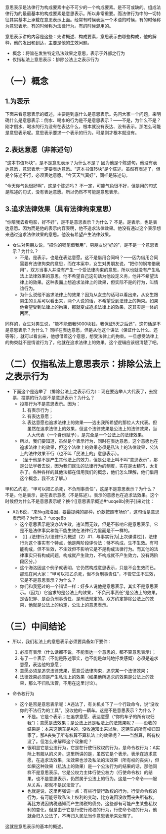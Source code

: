 意思表示是法律行为构成要素中必不可少的一个构成要素。是不可或缺的。组成法律行为的最最基本的构成要素是意思表示。所以非常重要。而法律行为中的一切特征其实基本上承载在意思表示上面。经常有时候表达一个术语的时候，有的时候称为意思表示，有的时候称为法律行为。有的时候混用的。

意思表示讲的内容是这些：先讲概述、构成要素，意思表示由哪些构成，他的解释，他的发出和到达，主要是他的生效问题。

- 概念：将旨在发生特定私法效果之意思，表示于外部之行为
- 仅指私法上意思表示：排除公法上之表示行为
# （一）概念
## 1.为表示
下面来看意思表示的概述，主要是到底什么是意思表示。先问大家一个问题，来明确什么是意思表示：倒水、喝水的行为是不是意思表示？——不是，为什么不是？
刚才倒水、喝水的行为没有在表达什么，根本就没有表达、没有表示。那怎么可能是意思表示呢。意思表示要求一个表示的行为，可是刚才根本就没有。
## 2.表达意愿（非陈述句）
“这本书值15块”，是不是意思表示？为什么不是？
因为他是个陈述句，他没有表达意愿，意思表示一定要表达意愿。“这本书值15块”是个陈述。虽然有表述了，但是个陈述不行，必须表达意愿。“今天天气真好”，同样是陈述句。

“今天你气色很好啊”，这是个陈述吗？
不一定，可能气色很不好，但是用的句式是陈述的句式，没有表达意愿。所以仍然不可能是意思表示。
## 3.追求法律效果（具有法律拘束意思）
“你陪我去看电影，好不好”，是不是意思表示？为什么？
不是。是表示，也是表达意愿。因为而是他的表示内容表明，他不追求法律效果。他没有通过这个表示想来通过追求法律效果的意思。他没有希望产生法律效果。

- 女生对男朋友说，“把你的钢笔借我用”，男朋友说“好的”，是不是一个意思表示？为什么？
	- 不是。是表示，也是在表达意愿。这不是借用合同吗？——因为借用合同需要有法律拘束的意思，而在本案中，女生对男朋友说，“把你的钢笔借我用”，双方当事人并没有产生一个受法律拘束的意思，所以也就没有产生私法上法律效果的意思。他不希望自己这句话为他设定义务，他并不希望法律上的效果。这种表面上想追求法律上的效果，但实际不是的行为，叫情谊行为。
	- 为什么说他不追求法律上的效果？因为从女生的话可以看出来，从女生跟男生的关系可以看出来，两个人说的话，不希望受到法律上的拘束。如果他希望受到法律上的拘束，那就变成追求法律上的效果，这其实是一体的两面。

同样的，女生对男生说，“能不能借我5000块钱，我保证5天之后还”，这句话是不是意思表示？为什么？
同样在表达意愿，但是从他这个讲法（保证什么什么、还等等），就可以看出来，他想借着这个意思，想受法律上的拘束。一旦想受法律上的拘束就不是情谊行为了，他就在追求法律上的效果。这个逻辑应该很清楚了吧。
# （二）仅指私法上意思表示：排除公法上之表示行为
- 下面这个是选举了（排除公法上之表示行为）：现在要选举人大代表了，去投票，投票的行为是不是意思表示？为什么？
	- 投票行为不是意思表示。因为：
		1. 有表示行为；
		2. 有表达意愿；
		3. 表达意愿也追求法律上的效果——选出我所希望的那位人大代表。但虽然在追求法律上的效果，但这个法律效果是公法上的法律效果，当人大代表（一个身份赋予），是完全是一个公法上的法律效果。
	- 所以，我们要知道，虽然是个表示行为，同时在表达意愿，这个意愿也在追求法律上的效果，但这个法律上的效果必须是私法上的法律效果，公法上的法律效果不行（也不叫「民法上的」意思表示）。
	- （至于他是不是产生其他法上的效力，但是公法上叫不叫“意思表示”，那是公法学者去说，因为我们民法的法律行为的制度，实在是太精巧，太复杂了。各种各样的其他法都在借用我们的概念，他们怎么理解，他们借用这个概念，我不太了解。）

甲和乙约定，“甲可以把乙杀死，不负刑事责任”，这是不是意思表示？为什么？
不是。他是表示，是在表示意愿（不是陈述）。表示的意愿也在追求法效果。这个时候但为什么不是意思表示呢？换个[[意思表示概述#^uoqe8b|例子]]来对比：

- A对B说，“来5kg海洛因，要最提纯的那种，价款按照市场价”，这句话是意思表示吗？为什么？ ^uoqe8b
	- 这个意思表示是没办法生效，违法而无效，但是不影响它是意思表示。它是不是法律事实和能不能生效在法律行为里面是不一样的。
	- （[[../法律行为/法律行为概述（2）#1．与事实行为|上次课讲过]]，法律行为这个事实有个特点，他是两阶段评价法：够不构成，生不生效。有可能构成，但不生效，不生效但不影响它是不是构成法律行为。而其他的法律事实只有构成问题，构成就产生效力，不构成就不产生效力，没有两阶段区分。）
	- 这个海洛因这个例子就表明，它仍然构成意思表示，只是不会生效而已。那现在问大家：“甲可以把乙杀死，但不负刑事责任”，不管它生不生效，它是不是意思表示？为什么？
	- 你们和我犯过的一个错误一样：好多人说他是意思表示，其实不是意思表示。（因为）它追求的是公法上的效果，“不负刑事责任”是公法上的效果。是否犯罪、是否负刑事责任，是刑法规定的。双方约定排除公法上的效果，他就是公法上的约定，公法上的意思表示。
# （三）中间结论
- 所以，我们私法上的意思表示必须要具备如下要件：
	1. 必须有表示（什么话都不说，不能表达一个意思的，都不算意思表示）；
	2. 有了一个表示（不能是陈述事实，也不能是单纯地抒发感慨）必须是追求意愿，表达他的意愿；
	3. 意愿必须是追求法律效果，愿意受法律拘束，追求某一个法律效果；
	4. 法律效果必须是产生私法上的效果（如果他所追求的效果是公法上的效果，那么不归私法管，不用在这里讨论）。

- 命令权行为
	- 这个是否是意思表示呢：A违法了，有关机关下了一个行政命令，说“没收你的不法行为的工具”，没收他的一辆车。这是不是意思表示？为什么？
		- 不是。它是个表示；在追求意愿、表达意愿（“你的车子的所有权归我”）；意愿是法效果；是公法上还是私法上的法效果呢？——没收的结果是：本来这辆车是A的，没收通知出来以后，这辆车的所有权归国家了。那A丧失了所有权算不算私法上的效果呢？——当然算，所有权没了。但怎么来解释这个现象呢？
		- 很明显它是公法行为，它是在行使行政权的行为，是命令权行为：A实际上有服从的义务。这里所讲的是，虽然它是个表示，表示在追求意愿，在追求法效果，法效果也涉及私法的法效果（所有权的丧失），但如果这种效果（私法上的效果）是一个公法行为的结果的话，那他同样不是意思表示。它是公权力主体行使公权力（行使命令权）的结果，也不是意思表示，仍然属于公法上的行为。这是一个命令——服从关系，那就不是民法管了。
		- 也就是说，这里再强调一点：有些行使行政权的行为，行使命令权的行为，有可能导致私法上权利的变动，比方说因没收而丧失所有权。再比方说因纳税通知而产生纳税的债务，这些都有可能产生某些私权利的变化，但是由于它是行使行政权的行为，行使命令权的行为，他就会归入公法了，不再归入民法当作意思表示来处理了。

这就是意思表示的基本的概述。